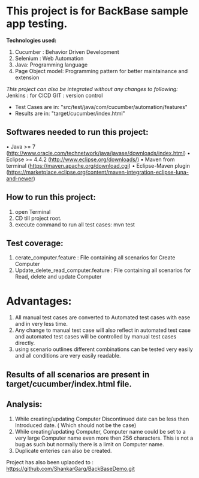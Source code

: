 # This project is for BackBase sample app testing.

**Technologies used:**
1. Cucumber : Behavior Driven Development
2. Selenium : Web Automation
3. Java: Programming language
4. Page Object model: Programming pattern for better maintainance and extension

*This project can also be integrated without any changes to following:*
Jenkins : for CICD
GIT : version control

- Test Cases are in: "src/test/java/com/cucumber/automation/features"
- Results are in: "target/cucumber/index.html"

## Softwares needed to run this project:
•	Java >= 7 (http://www.oracle.com/technetwork/java/javase/downloads/index.html)
•	Eclipse >= 4.4.2 (http://www.eclipse.org/downloads/)
•	Maven from terminal (https://maven.apache.org/download.cgi)
•	Eclipse-Maven plugin (https://marketplace.eclipse.org/content/maven-integration-eclipse-luna-and-newer)

## How to run this project:
1. open Terminal
2. CD till project root.
3. execute command to run all test cases:
mvn test 

## Test coverage:
1. cerate_computer.feature : File containing all scenarios for Create Computer
2. Update_delete_read_computer.feature : File containing all scenarios for Read, delete and update Computer

# Advantages:
1. All manual test cases are converted to Automated test cases with ease and in very less time.
2. Any change to manual test case will also reflect in automated test case and automated test cases will be controlled by manual test cases directly.
2. using scenario outlines different combinations can be tested very easily and all conditions are very easily readable.

## Results of all scenarios are present in target/cucumber/index.html file.

## Analysis:
1. While creating/updating Computer Discontinued date can be less then Introduced date. ( Which should  not be the case)
2. While creating/updating Computer, Computer name could be set to a very large Computer name even more then 256 characters.
	This is not a bug as such but normally there is a limit on Computer name.
3. Duplicate enteries can also be created.

Project has also been uplaoded to : https://github.com/ShankarGarg/BackBaseDemo.git
